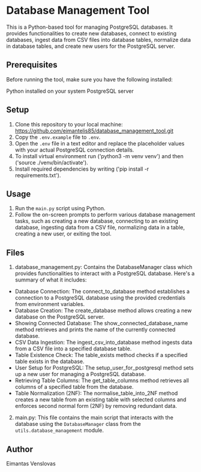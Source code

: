 # Database Management Tool
This is a Python-based tool for managing PostgreSQL databases. It provides functionalities to create new databases, connect to existing databases, ingest data from CSV files into database tables, normalize data in database tables, and create new users for the PostgreSQL server.

## Prerequisites
Before running the tool, make sure you have the following installed:

Python installed on your system
PostgreSQL server

## Setup

1. Clone this repository to your local machine: https://github.com/eimantelis85/database_management_tool.git
2. Copy the `.env.example` file to `.env`.
3. Open the `.env` file in a text editor and replace the placeholder values with your actual PostgreSQL connection details.
4. To install virtual environment run ('python3 -m venv venv') and then ('source ./venv/bin/activate').
5. Install required dependencies by writing ('pip install -r requirements.txt').

## Usage
1. Run the `main.py` script using Python.
2. Follow the on-screen prompts to perform various database management tasks, such as creating a new database, connecting to an existing database, ingesting data from a CSV file, normalizing data in a table, creating a new user, or exiting the tool.

## Files

1. database_management.py: 
Contains the DatabaseManager class which provides functionalities to interact with a PostgreSQL database. Here's a summary of what it includes:

- Database Connection: The connect_to_database method establishes a connection to a PostgreSQL database using the provided credentials from environment variables.
- Database Creation: The create_database method allows creating a new database on the PostgreSQL server.
- Showing Connected Database: The show_connected_database_name method retrieves and prints the name of the currently connected database.
- CSV Data Ingestion: The ingest_csv_into_database method ingests data from a CSV file into a specified database table.
- Table Existence Check: The table_exists method checks if a specified table exists in the database.
- User Setup for PostgreSQL: The setup_user_for_postgresql method sets up a new user for managing a PostgreSQL database.
- Retrieving Table Columns: The get_table_columns method retrieves all columns of a specified table from the database.
- Table Normalization (2NF): The normalise_table_into_2NF method creates a new table from an existing table with selected columns and enforces second normal form (2NF) by removing redundant data.

2. main.py: This file contains the main script that interacts with the database using the `DatabaseManager` class from the `utils.database_management` module.

## Author
Eimantas Venslovas


